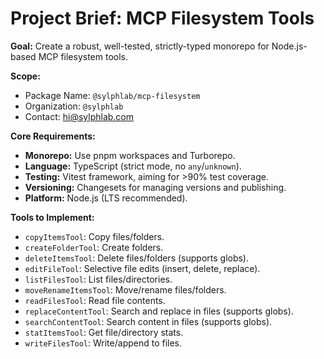 # Project Brief: MCP Filesystem Tools

**Goal:** Create a robust, well-tested, strictly-typed monorepo for Node.js-based MCP filesystem tools.

**Scope:**
- Package Name: `@sylphlab/mcp-filesystem`
- Organization: `@sylphlab`
- Contact: hi@sylphlab.com

**Core Requirements:**
- **Monorepo:** Use pnpm workspaces and Turborepo.
- **Language:** TypeScript (strict mode, no `any`/`unknown`).
- **Testing:** Vitest framework, aiming for >90% test coverage.
- **Versioning:** Changesets for managing versions and publishing.
- **Platform:** Node.js (LTS recommended).

**Tools to Implement:**
- `copyItemsTool`: Copy files/folders.
- `createFolderTool`: Create folders.
- `deleteItemsTool`: Delete files/folders (supports globs).
- `editFileTool`: Selective file edits (insert, delete, replace).
- `listFilesTool`: List files/directories.
- `moveRenameItemsTool`: Move/rename files/folders.
- `readFilesTool`: Read file contents.
- `replaceContentTool`: Search and replace in files (supports globs).
- `searchContentTool`: Search content in files (supports globs).
- `statItemsTool`: Get file/directory stats.
- `writeFilesTool`: Write/append to files.